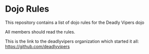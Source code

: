 Dojo Rules
==========

This repository contains a list of dojo rules for the Deadly Vipers dojo

All members should read the rules.

This is the link to the deadlyvipers organization which started it all:
https://github.com/deadlyvipers

